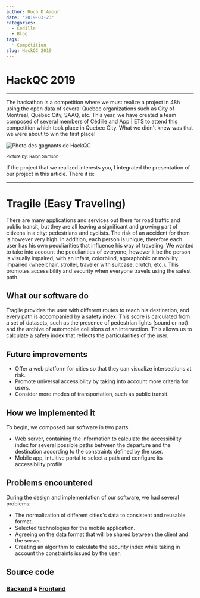 ```yaml
---
author: Roch D'Amour
date: '2019-03-23'
categories:
  - Cedille
  - Blog
tags:
  - Compétition
slug: HackQC 2019
---
```


# HackQC 2019
-----

The hackathon is a competition where we must realize a project in 48h using the open data of several Quebec organizations such as
City of Montreal, Quebec City, SAAQ, etc. This year, we have created a team composed of several members of Cédille and App | ETS to attend this competition
which took place in Quebec City. What we didn't knew was that we were about to win the first place!

![Photo des gagnants de HackQC](/images/HackQC-gagnant.JPG "Gagnants du HackQC 2019")

<sub> Picture by: Ralph Samson <sup>

If the project that we realized interests you, I integrated the presentation of our project in this article. There it is:

-----
# Tragile (Easy Traveling)

There are many applications and services out there for road traffic and public transit, but they are all
leaving a significant and growing part of citizens in a city: pedestrians and cyclists.
The risk of an accident for them is however very high. In addition, each person is unique,
therefore each user has his own peculiarities that influence his way of traveling.
We wanted to take into account the peculiarities of everyone, however it be the person is visually impaired, with an infant, colorblind,
agoraphobic or mobility impaired (wheelchair, stroller, traveler with suitcase, crutch, etc.).
This promotes accessibility and security when everyone travels using the safest path.

## What our software do

Tragile provides the user with different routes to reach his destination, and every path is accompanied by a safety index.
This score is calculated from a set of datasets, such as the presence of pedestrian lights
(sound or not) and the archive of automobile collisions of an intersection.
This allows us to calculate a safety index that reflects the particularities of the user.

## Future improvements

- Offer a web platform for cities so that they can visualize intersections at risk.
- Promote universal accessibility by taking into account more criteria for users.
- Consider more modes of transportation, such as public transit.

## How we implemented it

To begin, we composed our software in two parts:
- Web server, containing the information to calculate the accessibility index for several possible paths between the departure
and the destination according to the constraints defined by the user.
- Mobile app, intuitive portal to select a path and configure its accessibility profile

## Problems encountered

During the design and implementation of our software, we had several problems:

- The normalization of different cities's data to consistent and reusable format.
- Selected technologies for the mobile application.
- Agreeing on the data format that will be shared between the client and the server.
- Creating an algorithm to calculate the security index while taking in account the constraints issued by the user.

## Source code

### [Backend](https://github.com/ClubCedille/hackqc2019) & [Frontend](https://github.com/eyjafjoll/HackQC19-UI)
